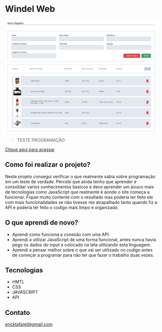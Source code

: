 # Windel Web

![perview](./preview.png)

> TESTE PROGRAMAÇÃO


[Clique aqui para acessar](https://ericktafarel.github.io/Windel/)

## Como foi realizar o projeto?

Neste projeto consegui verificar o que realmente sabia sobre programação em um teste de verdade. Percebi que ainda tenho que aprender e consolidar varios conhecimentos basicos e devo aprender um pouco mais de tecnologias como JavaScript que realmente é aonde o site começa a funcionar. Fiquei muito contente com o resultado mas poderia ter feito ele com mais funcionalidades se não tivesse me atrapalhado tanto quando fiz a API e poderia ter feito o codigo mais limpo e organizado.

## O que aprendi de novo?

- Aprendi como funciona a conexão com uma API.
- Aprendi a utilizar JavaScript de uma forma funcional, antes nunca havia pego os dados do input e colocado na tela utilizando esta linguagem.
- Aprendi a pensar melhor sobre o que vai ser utilizado no codigo antes de começar a programar para não ter que fazer o trabalho duas vezes. 

## Tecnologias

- HMTL
- CSS
- JAVASCRIPT
- API

## Contato

ericktafarel@gmail.com